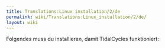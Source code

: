 ```yaml
---
title: Translations:Linux installation/2/de
permalink: wiki/Translations:Linux_installation/2/de/
layout: wiki
---
```


Folgendes muss du installieren, damit TidalCycles funktioniert:
